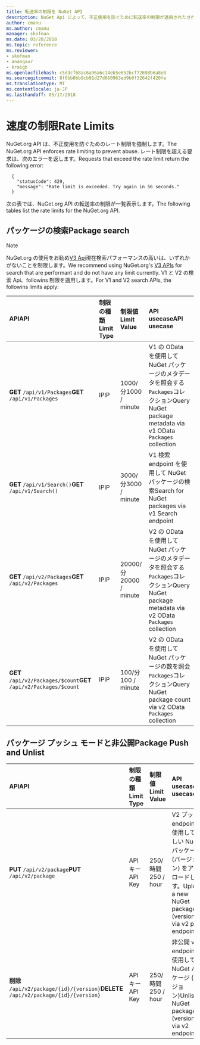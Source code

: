 ```yaml
---
title: 転送率の制限を NuGet API
description: NuGet Api によって、不正使用を防ぐために転送率の制限が適用されたされます。
author: cmanu
ms.author: cmanu
manager: skofman
ms.date: 03/20/2018
ms.topic: reference
ms.reviewer:
- skofman
- anangaur
- kraigb
ms.openlocfilehash: c5d3cf68ac6a96a6c14eb5e652bcf72698b6a8e8
ms.sourcegitcommit: 8f0bb8bb9cb91d27d660963ed9b0f32642f420fe
ms.translationtype: MT
ms.contentlocale: ja-JP
ms.lasthandoff: 05/17/2018
---
```

# <a name="rate-limits"></a><span data-ttu-id="b2932-103">速度の制限</span><span class="sxs-lookup"><span data-stu-id="b2932-103">Rate Limits</span></span>

<span data-ttu-id="b2932-104">NuGet.org API は、不正使用を防ぐためのレート制限を強制します。</span><span class="sxs-lookup"><span data-stu-id="b2932-104">The NuGet.org API enforces rate limiting to prevent abuse.</span></span> <span data-ttu-id="b2932-105">レート制限を超える要求は、次のエラーを返します。</span><span class="sxs-lookup"><span data-stu-id="b2932-105">Requests that exceed the rate limit return the following error:</span></span> 

  ~~~
    {
      "statusCode": 429,
      "message": "Rate limit is exceeded. Try again in 56 seconds."
    }
  ~~~

<span data-ttu-id="b2932-106">次の表では、NuGet.org API の転送率の制限が一覧表示します。</span><span class="sxs-lookup"><span data-stu-id="b2932-106">The following tables list the rate limits for the NuGet.org API.</span></span>

## <a name="package-search"></a><span data-ttu-id="b2932-107">パッケージの検索</span><span class="sxs-lookup"><span data-stu-id="b2932-107">Package search</span></span>

> [!Note]
> <span data-ttu-id="b2932-108">NuGet.org の使用をお勧め[V3 Api](https://docs.microsoft.com/nuget/api/search-query-service-resource)現在検索パフォーマンスの高いは、いずれかがないことを制限します。</span><span class="sxs-lookup"><span data-stu-id="b2932-108">We recommend using NuGet.org's [V3 APIs](https://docs.microsoft.com/nuget/api/search-query-service-resource) for search that are performant and do not have any limit currently.</span></span> <span data-ttu-id="b2932-109">V1 と V2 の検索 Api、followins 制限を適用します。</span><span class="sxs-lookup"><span data-stu-id="b2932-109">For V1 and V2 search APIs, the followins limits apply:</span></span>


| <span data-ttu-id="b2932-110">API</span><span class="sxs-lookup"><span data-stu-id="b2932-110">API</span></span> | <span data-ttu-id="b2932-111">制限の種類</span><span class="sxs-lookup"><span data-stu-id="b2932-111">Limit Type</span></span> | <span data-ttu-id="b2932-112">制限値</span><span class="sxs-lookup"><span data-stu-id="b2932-112">Limit Value</span></span> | <span data-ttu-id="b2932-113">API usecase</span><span class="sxs-lookup"><span data-stu-id="b2932-113">API usecase</span></span> |
|:---|:---|:---|:---|
<span data-ttu-id="b2932-114">**GET** `/api/v1/Packages`</span><span class="sxs-lookup"><span data-stu-id="b2932-114">**GET** `/api/v1/Packages`</span></span> | <span data-ttu-id="b2932-115">IP</span><span class="sxs-lookup"><span data-stu-id="b2932-115">IP</span></span> | <span data-ttu-id="b2932-116">1000/分</span><span class="sxs-lookup"><span data-stu-id="b2932-116">1000 / minute</span></span> | <span data-ttu-id="b2932-117">V1 の OData を使用して NuGet パッケージのメタデータを照会する`Packages`コレクション</span><span class="sxs-lookup"><span data-stu-id="b2932-117">Query NuGet package metadata via v1 OData `Packages` collection</span></span> |
<span data-ttu-id="b2932-118">**GET** `/api/v1/Search()`</span><span class="sxs-lookup"><span data-stu-id="b2932-118">**GET** `/api/v1/Search()`</span></span> | <span data-ttu-id="b2932-119">IP</span><span class="sxs-lookup"><span data-stu-id="b2932-119">IP</span></span> | <span data-ttu-id="b2932-120">3000/分</span><span class="sxs-lookup"><span data-stu-id="b2932-120">3000 / minute</span></span> | <span data-ttu-id="b2932-121">V1 検索 endpoint を使用して NuGet パッケージの検索</span><span class="sxs-lookup"><span data-stu-id="b2932-121">Search for NuGet packages via v1 Search endpoint</span></span> | 
<span data-ttu-id="b2932-122">**GET** `/api/v2/Packages`</span><span class="sxs-lookup"><span data-stu-id="b2932-122">**GET** `/api/v2/Packages`</span></span> | <span data-ttu-id="b2932-123">IP</span><span class="sxs-lookup"><span data-stu-id="b2932-123">IP</span></span> | <span data-ttu-id="b2932-124">20000/分</span><span class="sxs-lookup"><span data-stu-id="b2932-124">20000 / minute</span></span> | <span data-ttu-id="b2932-125">V2 の OData を使用して NuGet パッケージのメタデータを照会する`Packages`コレクション</span><span class="sxs-lookup"><span data-stu-id="b2932-125">Query NuGet package metadata via v2 OData `Packages` collection</span></span> | 
<span data-ttu-id="b2932-126">**GET** `/api/v2/Packages/$count`</span><span class="sxs-lookup"><span data-stu-id="b2932-126">**GET** `/api/v2/Packages/$count`</span></span> | <span data-ttu-id="b2932-127">IP</span><span class="sxs-lookup"><span data-stu-id="b2932-127">IP</span></span> | <span data-ttu-id="b2932-128">100/分</span><span class="sxs-lookup"><span data-stu-id="b2932-128">100 / minute</span></span> | <span data-ttu-id="b2932-129">V2 の OData を使用して NuGet パッケージの数を照会`Packages`コレクション</span><span class="sxs-lookup"><span data-stu-id="b2932-129">Query NuGet package count via v2 OData `Packages` collection</span></span> | 

## <a name="package-push-and-unlist"></a><span data-ttu-id="b2932-130">パッケージ プッシュ モードと非公開</span><span class="sxs-lookup"><span data-stu-id="b2932-130">Package Push and Unlist</span></span>

| <span data-ttu-id="b2932-131">API</span><span class="sxs-lookup"><span data-stu-id="b2932-131">API</span></span> | <span data-ttu-id="b2932-132">制限の種類</span><span class="sxs-lookup"><span data-stu-id="b2932-132">Limit Type</span></span> | <span data-ttu-id="b2932-133">制限値</span><span class="sxs-lookup"><span data-stu-id="b2932-133">Limit Value</span></span> | <span data-ttu-id="b2932-134">API usecase</span><span class="sxs-lookup"><span data-stu-id="b2932-134">API usecase</span></span> | 
|:---|:---|:---|:--- |
<span data-ttu-id="b2932-135">**PUT** `/api/v2/package`</span><span class="sxs-lookup"><span data-stu-id="b2932-135">**PUT** `/api/v2/package`</span></span> | <span data-ttu-id="b2932-136">API キー</span><span class="sxs-lookup"><span data-stu-id="b2932-136">API Key</span></span> | <span data-ttu-id="b2932-137">250/時間</span><span class="sxs-lookup"><span data-stu-id="b2932-137">250 / hour</span></span> | <span data-ttu-id="b2932-138">V2 プッシュ endpoint を使用して新しい NuGet パッケージ (バージョン) をアップロードします。</span><span class="sxs-lookup"><span data-stu-id="b2932-138">Upload a new NuGet package (version) via v2 push endpoint</span></span> 
<span data-ttu-id="b2932-139">**削除** `/api/v2/package/{id}/{version}`</span><span class="sxs-lookup"><span data-stu-id="b2932-139">**DELETE** `/api/v2/package/{id}/{version}`</span></span> | <span data-ttu-id="b2932-140">API キー</span><span class="sxs-lookup"><span data-stu-id="b2932-140">API Key</span></span> | <span data-ttu-id="b2932-141">250/時間</span><span class="sxs-lookup"><span data-stu-id="b2932-141">250 / hour</span></span> | <span data-ttu-id="b2932-142">非公開 v2 endpoint を使用して NuGet パッケージ (バージョン)</span><span class="sxs-lookup"><span data-stu-id="b2932-142">Unlist a NuGet package (version) via v2 endpoint</span></span> 

